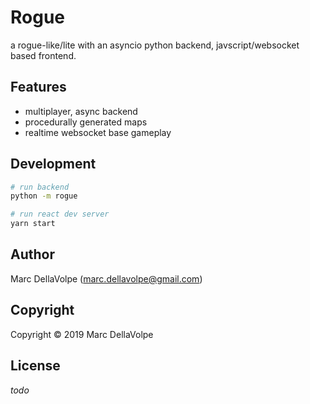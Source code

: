 # Rogue

a rogue-like/lite with an asyncio python backend, javscript/websocket based frontend.

## Features

- multiplayer, async backend
- procedurally generated maps
- realtime websocket base gameplay

## Development

```bash
# run backend
python -m rogue

# run react dev server
yarn start
```

## Author

Marc DellaVolpe  (marc.dellavolpe@gmail.com)

## Copyright

Copyright &copy; 2019 Marc DellaVolpe

## License

_todo_

